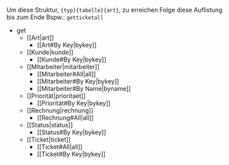 Um diese Struktur, `{typ}{tabelle}{art}`, zu erreichen Folge diese Auflistung bis zum Ende
Bspw.: `getticketall`

- get
	- [[Art|art]]
		- [[Art#By Key|bykey]]
	- [[Kunde|kunde]]
		- [[Kunde#By Key|bykey]]
	- [[Mitarbeiter|mitarbeiter]]
		- [[Mitarbeiter#All|all]]
		- [[Mitarbeiter#By Key|bykey]]
		- [[Mitarbeiter#By Name|byname]]
	- [[Priorität|prioritaet]]
		- [[Priorität#By Key|bykey]]
	- [[Rechnung|rechnung]]
		- [[Rechnung#All|all]]
	- [[Status|status]]
		- [[Status#By Key|bykey]]
	- [[Ticket|ticket]]
		- [[Ticket#All|all]]
		- [[Ticket#By Key|bykey]]